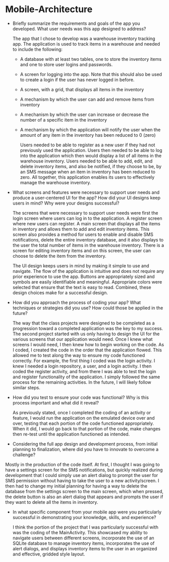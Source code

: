 # Mobile-Architecture
 

- Briefly summarize the requirements and goals of the app you developed. What user needs was this app designed to address?

  The app that I chose to develop was a warehouse inventory tracking app. The application is used to track items in a warehouse and needed to include the following:

  - A database with at least two tables, one to store the inventory items and one to store user logins and passwords.

  - A screen for logging into the app. Note that this should also be used to create a login if the user has never logged in before.
  -  A screen, with a grid, that displays all items in the inventory
  - A mechanism by which the user can add and remove items from inventory
  - A mechanism by which the user can increase or decrease the number of a specific item in the inventory
  - A mechanism by which the application will notify the user when the amount of any item in the inventory has been reduced to 0 (zero)
 
    Users needed to be able to register as a new user if they had not previously used the application. Users then needed to be able to log into the application which then would display a list of all items in the warehouse inventory. Users needed to be able to add, edit, and delete inventory items, and also be notified, if they choose to be, by an SMS message when an item in inventory has been reduced to zero. All together, this application enables its users to effectively manage the warehouse inventory.

- What screens and features were necessary to support user needs and produce a user-centered UI for the app? How did your UI designs keep users in mind? Why were your designs successful?

  The screens that were necessary to support user needs were first the login screen where users can log in to the application. A register screen where new users can register. A main screen that displays all the items in inventory and allows them to add and edit inventory items. This screen also provides a method for users to enable and disable SMS notifications, delete the entire inventory database, and it also displays to the user the total number of items in the warehouse inventory. There is a screen for editing inventory items and on this screen, the user can choose to delete the item from the inventory.

  The UI design keeps users in mind by making it simple to use and navigate. The flow of the application is intuitive and does not require any prior experience to use the app. Buttons are appropriately sized and symbols are easily identifiable and meaningful. Appropriate colors were selected that ensure that the text is easy to read. Combined, these design choices make for a successful design.

- How did you approach the process of coding your app? What techniques or strategies did you use? How could those be applied in the future?

  The way that the class projects were designed to be completed as a progression toward a completed application was the key to my success. The second project started with us only having to design the UI for the various screens that our application would need. Once I knew what screens I would need, I then knew how to begin working on the code. As I coded, I created the code in the order that the application flowed. This allowed me to test along the way to ensure my code functioned correctly. For example, the first thing I coded was the login activity. I knew I needed a login repository, a user, and a login activity. I then coded the register activity, and from there I was able to test the login and register functionality of the application. I simply followed the same process for the remaining activities. In the future, I will likely follow similar steps.

- How did you test to ensure your code was functional? Why is this process important and what did it reveal?

  As previously stated, once I completed the coding of an activity or feature, I would run the application on the emulated device over and over, testing that each portion of the code functioned appropriately. When it did, I would go back to that portion of the code, make changes then re-test until the application functioned as intended.

- Considering the full app design and development process, from initial planning to finalization, where did you have to innovate to overcome a challenge?

Mostly in the production of the code itself. At first, I thought I was going to have a settings screen for the SMS notifications, but quickly realized during development that I could simply use an alert dialog to prompt the user for SMS permission without having to take the user to a new activity/screen. I then had to change my initial planning for having a way to delete the database from the settings screen to the main screen, which when pressed, the delete button is also an alert dialog that appears and prompts the user if they want to delete all the items in inventory. 

- In what specific component from your mobile app were you particularly successful in demonstrating your knowledge, skills, and experience?

  I think the portion of the project that I was particularly successful with was the coding of the MainActivity. This showcased my ability to navigate users between different screens, incorporate the use of an SQLite database to manage inventory items, incorporates the use of alert dialogs, and displays inventory items to the user in an organized and effective, gridded style layout.